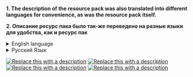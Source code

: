 **1. The description of the resource pack was also translated into different languages for convenience, as was the resource pack itself.**

**2. Описание ресурс пака было так-же переведено на разные языки для удобства, как и ресурс пак**

<details>
<summary>English language</summary>

# Blue MethAmethyst

> **Changes**

![Replace this with a description](https://cdn.modrinth.com/data/cached_images/7cf6c2f97278d4ecba8ec92ecb4b385c433ffffa.png)

- The texture of the amethyst shard has been changed. (Closer)

![Replace this with a description](https://cdn.modrinth.com/data/cached_images/8aa9f1e7c47e7213d0b2d61a97de4919ab11bf7e.png)

- The armor decorations were also changed. (Closer)

![Replace this with a description](https://cdn.modrinth.com/data/cached_images/fad0cfa3aef4966f2ce7af4c8f8d5e1b59391535.png)'

> Comparison of Lazurite and Diamond Jewelry

![Replace this with a description](https://cdn.modrinth.com/data/cached_images/e6c6624cf103a87a0e8a921ae86791b77a733419.png)

- The names of the subjects have changed for each language.

![Replace this with a description](https://cdn.modrinth.com/data/cached_images/deddbe0965e80c5cd26eb8618db6f630b30d7312.png)

**A reference to "Breacing Bad")))))**

</details>

<details>
<summary>Русский Язык</summary>

# Синий МетАметист

> **Изменения**

![Replace this with a description](https://cdn.modrinth.com/data/cached_images/5dac3dcbd990e0d0330c4bfaae3577e208ba233b.png)

- Текстура Аметистового осколка была изменена. (Ближе)

![Replace this with a description](https://cdn.modrinth.com/data/cached_images/8aa9f1e7c47e7213d0b2d61a97de4919ab11bf7e.png)

- Текстура украшений брони была изменена. (Ближе)

![Replace this with a description](https://cdn.modrinth.com/data/cached_images/fad0cfa3aef4966f2ce7af4c8f8d5e1b59391535.png)

> Сравнение украшений из Лазурита и Алмазов

![Replace this with a description](https://cdn.modrinth.com/data/cached_images/e6c6624cf103a87a0e8a921ae86791b77a733419.png)

- Названия предметов были так-же переведены на более подходящие для ресурс пака.

![Replace this with a description](https://cdn.modrinth.com/data/cached_images/c710c328b0e08d23b5aca6eb3909ce1867f48c66.png)

**Отсылка на "Во Все Тяжкие")))))**

</details>

[![Replace this with a description](https://cdn.modrinth.com/data/cached_images/bc79c72b5b47ffc512698fe82401105330e8bb89.png)](https://t.me/Amelinnn)
[![Replace this with a description](https://cdn.modrinth.com/data/cached_images/c896d7f213602be23a10c723a81ac3f0df28064a.png)](https://www.donationalerts.com/r/Amelin_)
[![Replace this with a description](https://cdn.modrinth.com/data/cached_images/bc472e8476c7d02ccdc57a82c6804767febcdaf4.png)](https://www.youtube.com/channel/UCgn-EfsxyuviECZ_RXTaxfg)
[![Replace this with a description](https://cdn.modrinth.com/data/cached_images/5bd0563fdbdc1e87bfa9cf47743dfcc8d12e04af.png)](https://modrinth.com/resourcepack/blue-amethyst!)
